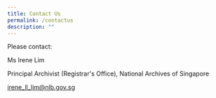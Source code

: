 ```yaml
---
title: Contact Us
permalink: /contactus
description: ""
---
```

Please contact: 

Ms Irene Lim

Principal Archivist (Registrar's Office), National Archives of Singapore

irene_ll_lim@nlb.gov.sg